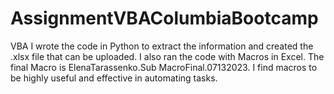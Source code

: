 # AssignmentVBAColumbiaBootcamp
VBA
I wrote the code in Python to extract the information and created the .xlsx file that can be uploaded. I also ran the code with Macros in Excel. 
The final Macro is ElenaTarassenko.Sub MacroFinal.07132023. I find macros to be highly useful and effective in automating tasks.
